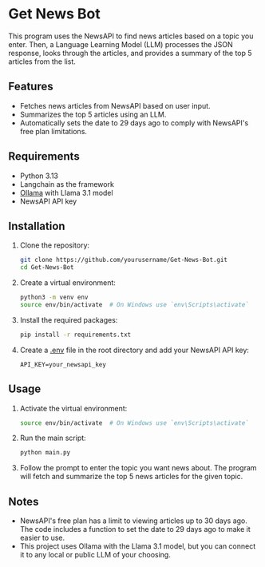 # Get News Bot

This program uses the NewsAPI to find news articles based on a topic you enter. Then, a Language Learning Model (LLM) processes the JSON response, looks through the articles, and provides a summary of the top 5 articles from the list.

## Features

- Fetches news articles from NewsAPI based on user input.
- Summarizes the top 5 articles using an LLM.
- Automatically sets the date to 29 days ago to comply with NewsAPI's free plan limitations.

## Requirements

- Python 3.13
- Langchain as the framework
- [Ollama](https://ollama.com/) with Llama 3.1 model
- NewsAPI API key

## Installation

1. Clone the repository:
    ```sh
    git clone https://github.com/yourusername/Get-News-Bot.git
    cd Get-News-Bot
    ```

2. Create a virtual environment:
    ```sh
    python3 -m venv env
    source env/bin/activate  # On Windows use `env\Scripts\activate`
    ```

3. Install the required packages:
    ```sh
    pip install -r requirements.txt
    ```

4. Create a [.env](http://_vscodecontentref_/1) file in the root directory and add your NewsAPI API key:
    ```env
    API_KEY=your_newsapi_key
    ```

## Usage

1. Activate the virtual environment:
    ```sh
    source env/bin/activate  # On Windows use `env\Scripts\activate`
    ```

2. Run the main script:
    ```sh
    python main.py
    ```

3. Follow the prompt to enter the topic you want news about. The program will fetch and summarize the top 5 news articles for the given topic.


## Notes

- NewsAPI's free plan has a limit to viewing articles up to 30 days ago. The code includes a function to set the date to 29 days ago to make it easier to use.
- This project uses Ollama with the Llama 3.1 model, but you can connect it to any local or public LLM of your choosing.
